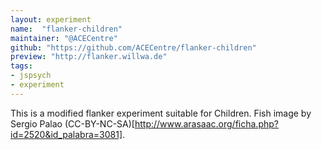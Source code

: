 ```yaml
---
layout: experiment
name:  "flanker-children"
maintainer: "@ACECentre"
github: "https://github.com/ACECentre/flanker-children"
preview: "http://flanker.willwa.de"
tags:
- jspsych
- experiment
---
```


This is a modified flanker experiment suitable for Children. 
Fish image by Sergio Palao (CC-BY-NC-SA)[http://www.arasaac.org/ficha.php?id=2520&id_palabra=3081].
